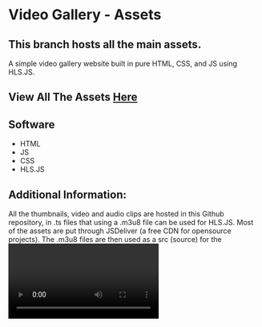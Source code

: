 # Video Gallery - Assets

## This branch hosts all the main assets.

A simple video gallery website built in pure HTML, CSS, and JS using HLS.JS.

## View All The Assets [Here](https://media.jjcdn.ga)

## Software

- HTML
- JS
- CSS
- HLS.JS

## Additional Information:

All the thumbnails, video and audio clips are hosted in this Github repository, in .ts files that using a .m3u8 file can be used for HLS.JS. Most of the assets are put through JSDeliver (a free CDN for opensource projects). The .m3u8 files are then used as a src (source) for the <video> and <audio> html tags. However, Github is not meant to be used as an object storage, so ideally, you would want to host the assets in an S3 Bucket or similar and use Cloudfront or Cloudflare as a CDN to deliver these assets to your website.
